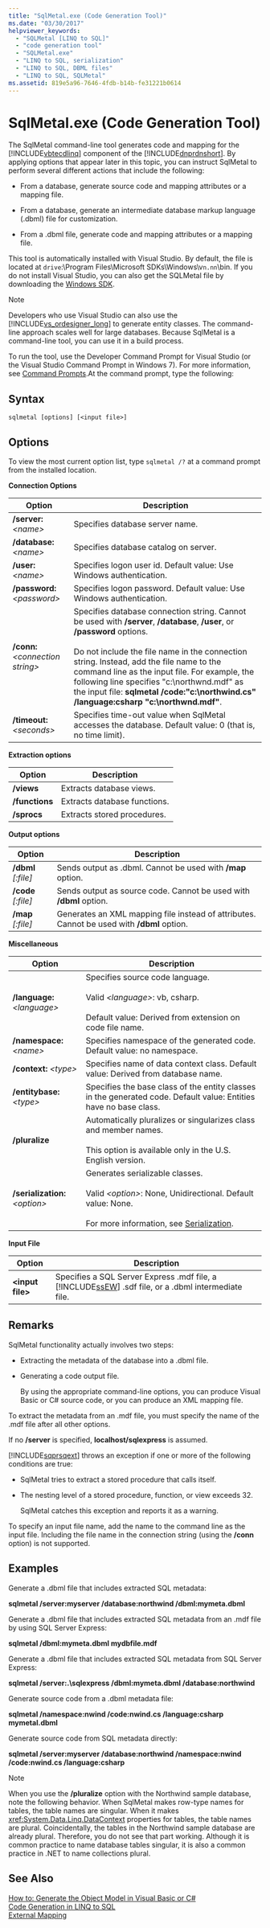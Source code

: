 ```yaml
---
title: "SqlMetal.exe (Code Generation Tool)"
ms.date: "03/30/2017"
helpviewer_keywords: 
  - "SQLMetal [LINQ to SQL]"
  - "code generation tool"
  - "SQLMetal.exe"
  - "LINQ to SQL, serialization"
  - "LINQ to SQL, DBML files"
  - "LINQ to SQL, SQLMetal"
ms.assetid: 819e5a96-7646-4fdb-b14b-fe31221b0614
---
```

# SqlMetal.exe (Code Generation Tool)
The SqlMetal command-line tool generates code and mapping for the [!INCLUDE[vbtecdlinq](../../../includes/vbtecdlinq-md.md)] component of the [!INCLUDE[dnprdnshort](../../../includes/dnprdnshort-md.md)]. By applying options that appear later in this topic, you can instruct SqlMetal to perform several different actions that include the following:  
  
-   From a database, generate source code and mapping attributes or a mapping file.  
  
-   From a database, generate an intermediate database markup language (.dbml) file for customization.  
  
-   From a .dbml file, generate code and mapping attributes or a mapping file.  
  
 This tool is automatically installed with Visual Studio. By default, the file is located at `drive`:\Program Files\Microsoft SDKs\Windows\v`n.nn`\bin. If you do not install Visual Studio, you can also get the SQLMetal file by downloading the [Windows SDK](https://go.microsoft.com/fwlink/?LinkId=142225).  
  
> [!NOTE]
>  Developers who use Visual Studio can also use the [!INCLUDE[vs_ordesigner_long](../../../includes/vs-ordesigner-long-md.md)] to generate entity classes. The command-line approach scales well for large databases. Because SqlMetal is a command-line tool, you can use it in a build process.  
  
 To run the tool, use the Developer Command Prompt for Visual Studio (or the Visual Studio Command Prompt in Windows 7). For more information, see [Command Prompts](../../../docs/framework/tools/developer-command-prompt-for-vs.md).At the command prompt, type the following:  
  
## Syntax  
  
```  
sqlmetal [options] [<input file>]  
```  
  
## Options  
 To view the most current option list, type `sqlmetal /?` at a command prompt from the installed location.  
  
 **Connection Options**  
  
|Option|Description|  
|------------|-----------------|  
|**/server:** *\<name>*|Specifies database server name.|  
|**/database:** *\<name>*|Specifies database catalog on server.|  
|**/user:** *\<name>*|Specifies logon user id. Default value: Use Windows authentication.|  
|**/password:** *\<password>*|Specifies logon password. Default value: Use Windows authentication.|  
|**/conn:** *\<connection string>*|Specifies database connection string. Cannot be used with **/server**, **/database**, **/user**, or **/password** options.<br /><br /> Do not include the file name in the connection string. Instead, add the file name to the command line as the input file. For example, the following line specifies "c:\northwnd.mdf" as the input file: **sqlmetal /code:"c:\northwind.cs" /language:csharp "c:\northwnd.mdf"**.|  
|**/timeout:** *\<seconds>*|Specifies time-out value when SqlMetal accesses the database. Default value: 0 (that is, no time limit).|  
  
 **Extraction options**  
  
|Option|Description|  
|------------|-----------------|  
|**/views**|Extracts database views.|  
|**/functions**|Extracts database functions.|  
|**/sprocs**|Extracts stored procedures.|  
  
 **Output options**  
  
|Option|Description|  
|------------|-----------------|  
|**/dbml** *[:file]*|Sends output as .dbml. Cannot be used with **/map** option.|  
|**/code** *[:file]*|Sends output as source code. Cannot be used with **/dbml** option.|  
|**/map** *[:file]*|Generates an XML mapping file instead of attributes. Cannot be used with **/dbml** option.|  
  
 **Miscellaneous**  
  
|Option|Description|  
|------------|-----------------|  
|**/language:** *\<language>*|Specifies source code language.<br /><br /> Valid *\<language>*: vb, csharp.<br /><br /> Default value: Derived from extension on code file name.|  
|**/namespace:** *\<name>*|Specifies namespace of the generated code. Default value: no namespace.|  
|**/context:** *\<type>*|Specifies name of data context class. Default value: Derived from database name.|  
|**/entitybase:** *\<type>*|Specifies the base class of the entity classes in the generated code. Default value: Entities have no base class.|  
|**/pluralize**|Automatically pluralizes or singularizes class and member names.<br /><br /> This option is available only in the U.S. English version.|  
|**/serialization:** *\<option>*|Generates serializable classes.<br /><br /> Valid *\<option>*: None, Unidirectional. Default value: None.<br /><br /> For more information, see [Serialization](../../../docs/framework/data/adonet/sql/linq/serialization.md).|  
  
 **Input File**  
  
|Option|Description|  
|------------|-----------------|  
|**\<input file>**|Specifies a SQL Server Express .mdf file, a [!INCLUDE[ssEW](../../../includes/ssew-md.md)] .sdf file, or a .dbml intermediate file.|  
  
## Remarks  
 SqlMetal functionality actually involves two steps:  
  
-   Extracting the metadata of the database into a .dbml file.  
  
-   Generating a code output file.  
  
     By using the appropriate command-line options, you can produce Visual Basic or C# source code, or you can produce an XML mapping file.  
  
 To extract the metadata from an .mdf file, you must specify the name of the .mdf file after all other options.  
  
 If no **/server** is specified, **localhost/sqlexpress** is assumed.  
  
 [!INCLUDE[sqprsqext](../../../includes/sqprsqext-md.md)] throws an exception if one or more of the following conditions are true:  
  
-   SqlMetal tries to extract a stored procedure that calls itself.  
  
-   The nesting level of a stored procedure, function, or view exceeds 32.  
  
     SqlMetal catches this exception and reports it as a warning.  
  
 To specify an input file name, add the name to the command line as the input file. Including the file name in the connection string (using the **/conn** option) is not supported.  
  
## Examples  
 Generate a .dbml file that includes extracted SQL metadata:  
  
 **sqlmetal /server:myserver /database:northwind /dbml:mymeta.dbml**  
  
 Generate a .dbml file that includes extracted SQL metadata from an .mdf file by using SQL Server Express:  
  
 **sqlmetal /dbml:mymeta.dbml mydbfile.mdf**  
  
 Generate a .dbml file that includes extracted SQL metadata from SQL Server Express:  
  
 **sqlmetal /server:.\sqlexpress /dbml:mymeta.dbml /database:northwind**  
  
 Generate source code from a .dbml metadata file:  
  
 **sqlmetal /namespace:nwind /code:nwind.cs /language:csharp mymetal.dbml**  
  
 Generate source code from SQL metadata directly:  
  
 **sqlmetal /server:myserver /database:northwind /namespace:nwind /code:nwind.cs /language:csharp**  
  
> [!NOTE]
>  When you use the **/pluralize** option with the Northwind sample database, note the following behavior. When SqlMetal makes row-type names for tables, the table names are singular. When it makes <xref:System.Data.Linq.DataContext> properties for tables, the table names are plural. Coincidentally, the tables in the Northwind sample database are already plural. Therefore, you do not see that part working. Although it is common practice to name database tables singular, it is also a common practice in .NET to name collections plural.  
  
## See Also  
 [How to: Generate the Object Model in Visual Basic or C#](../../../docs/framework/data/adonet/sql/linq/how-to-generate-the-object-model-in-visual-basic-or-csharp.md)  
 [Code Generation in LINQ to SQL](../../../docs/framework/data/adonet/sql/linq/code-generation-in-linq-to-sql.md)  
 [External Mapping](../../../docs/framework/data/adonet/sql/linq/external-mapping.md)
